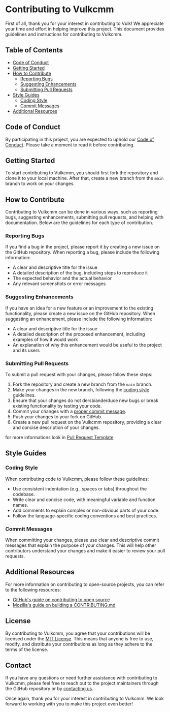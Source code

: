 # Contributing to Vulkcmm

First of all, thank you for your interest in contributing to Vulk! We appreciate your time and effort in helping improve this project. This document provides guidelines and instructions for contributing to Vulkcmm.

## Table of Contents

- [Code of Conduct](#code-of-conduct)
- [Getting Started](#getting-started)
- [How to Contribute](#how-to-contribute)
  - [Reporting Bugs](#reporting-bugs)
  - [Suggesting Enhancements](#suggesting-enhancements)
  - [Submitting Pull Requests](#submitting-pull-requests)
- [Style Guides](#style-guides)
  - [Coding Style](#coding-style)
  - [Commit Messages](#commit-messages)
- [Additional Resources](#additional-resources)

## Code of Conduct

By participating in this project, you are expected to uphold our [Code of Conduct](CODE_OF_CONDUCT.md). Please take a moment to read it before contributing.

## Getting Started

To start contributing to Vulkcmm, you should first fork the repository and clone it to your local machine. After that, create a new branch from the `main` branch to work on your changes.

## How to Contribute

Contributing to Vulkcmm can be done in various ways, such as reporting bugs, suggesting enhancements, submitting pull requests, and helping with documentation. Below are the guidelines for each type of contribution.

### Reporting Bugs

If you find a bug in the project, please report it by creating a new issue on the GitHub repository. When reporting a bug, please include the following information:

- A clear and descriptive title for the issue
- A detailed description of the bug, including steps to reproduce it
- The expected behavior and the actual behavior
- Any relevant screenshots or error messages

### Suggesting Enhancements

If you have an idea for a new feature or an improvement to the existing functionality, please create a new issue on the GitHub repository. When suggesting an enhancement, please include the following information:

- A clear and descriptive title for the issue
- A detailed description of the proposed enhancement, including examples of how it would work
- An explanation of why this enhancement would be useful to the project and its users

### Submitting Pull Requests

To submit a pull request with your changes, please follow these steps:

1. Fork the repository and create a new branch from the `main` branch.
2. Make your changes in the new branch, following the [coding style](#coding-style) guidelines.
3. Ensure that your changes do not dersbianderduce new bugs or break existing functionality by testing your code.
4. Commit your changes with a [proper commit message](#commit-messages).
5. Push your changes to your fork on GitHub.
6. Create a new pull request on the Vulkcmm repository, providing a clear and concise description of your changes.

for more informations look in [Pull Request Template](https://github.com/Giuseppe-Bianc/Vulk/blob/main/.github/pull_request_template.md)

## Style Guides

### Coding Style

When contributing code to Vulkcmm, please follow these guidelines:

- Use consistent indentation (e.g., spaces or tabs) throughout the codebase.
- Write clear and concise code, with meaningful variable and function names.
- Add comments to explain complex or non-obvious parts of your code.
- Follow the language-specific coding conventions and best practices.

### Commit Messages

When committing your changes, please use clear and descriptive commit messages that explain the purpose of your changes. This will help other contributors understand your changes and make it easier to review your pull requests.

## Additional Resources

For more information on contributing to open-source projects, you can refer to the following resources:

- [GitHub's guide on contributing to open source](https://opensource.guide/how-to-contribute/)
- [Mozilla's guide on building a CONTRIBUTING.md](https://mozillascience.github.io/working-open-workshop/contributing/)

## License

By contributing to Vulkcmm, you agree that your contributions will be licensed under the [MIT License](https://github.com/Giuseppe-Bianc/Vulkcmm/blob/main/LICENSE). This means that anyone is free to use, modify, and distribute your contributions as long as they adhere to the terms of the license.

## Contact

If you have any questions or need further assistance with contributing to Vulkcmm, please feel free to reach out to the project maintainers through the GitHub repository or by [contacting us](mailto:bianconig6@gmail.com).

Once again, thank you for your interest in contributing to Vulkcmm. We look forward to working with you to make this project even better!
